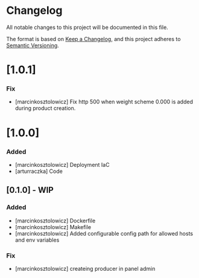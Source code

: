 # Changelog

All notable changes to this project will be documented in this file.

The format is based on [Keep a Changelog](https://keepachangelog.com/en/1.0.0/),
and this project adheres to [Semantic Versioning](https://semver.org/spec/v2.0.0.html).

# [1.0.1]
### Fix
- [marcinkosztolowicz] Fix http 500 when weight scheme 0.000 is added during product creation.

# [1.0.0]
### Added
- [marcinkosztolowicz] Deployment IaC
- [arturraczka] Code

## [0.1.0] - WIP
### Added
- [marcinkosztolowicz] Dockerfile
- [marcinkosztolowicz] Makefile
- [marcinkosztolowicz] Added configurable config path for allowed hosts and env variables 
### Fix
- [marcinkosztolowicz] createing producer in panel admin


